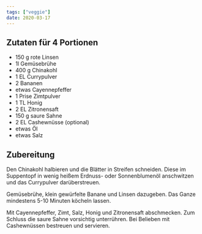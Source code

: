 ```yaml
---
tags: ["veggie"]
date: 2020-03-17
---
```


## Zutaten für 4 Portionen
- 150 g 	rote Linsen
- 1l 		Gemüsebrühe
- 400 g 	Chinakohl
- 1 EL 		Currypulver
- 2 		Bananen
- etwas 	Cayennepfeffer
- 1 Prise	Zimtpulver
- 1 TL 		Honig
- 2 EL 		Zitronensaft
- 150 g 	saure Sahne
- 2 EL 		Cashewnüsse (optional)
- etwas 	Öl
- etwas 	Salz

## Zubereitung
Den Chinakohl halbieren und die Blätter in Streifen schneiden. Diese im Suppentopf in wenig heißem Erdnuss- oder Sonnenblumenöl anschwitzen und das Currypulver darüberstreuen.

Gemüsebrühe, klein gewürfelte Banane und Linsen dazugeben. Das Ganze mindestens 5-10 Minuten köcheln lassen.

Mit Cayennepfeffer, Zimt, Salz, Honig und Zitronensaft abschmecken. Zum Schluss die saure Sahne vorsichtig unterrühren. Bei Belieben mit Cashewnüssen bestreuen und servieren.
